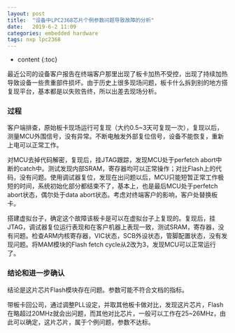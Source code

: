 ```yaml
---
layout: post
title:  "设备中LPC2368芯片个例参数问题导致故障的分析"
date:   2019-6-2 11:09
categories: embedded hardware
tags: nxp lpc2368
---
```


* content
{:toc}

最近公司的设备客户报告在终端客户那里出现了板卡加热不受控，出现了持续加热导致设备一些贵重部件损坏。由于历史上很多现场问题，板卡什么拆到别的地方搭复现平台，基本都是以失败告终，所以出差去现场分析。

### 过程

客户端排查，原始板卡现场运行可复现（大约0.5~3天可复现一次），复现以后，测量MCU外围信号，没有异常。不断电触发外部复位信号，设备不能恢复，重新上电可以正常工作。

对MCU去掉代码解密，复现后，挂JTAG跟踪，发现MCU处于perfetch abort中断的catch中。测试发现内部SRAM，寄存器均可以正常操作；对比Flash上的代码，没有问题。使用调试器复位，发现在出问题以后，MCU只能短暂正常工作极短的时间，系统初始化部分都结束不了，基本上，也是最后MCU处于perfetch abort状态，偶尔处于data abort状态。考虑对终端客户的影响，客户处替换板卡。

搭建虚拟台子，确定这个故障该板卡是可以在虚拟台子上复现的。复现后，挂JTAG，调试器复位运行表现和在客户机器上表现一致，测试SRAM，寄存器，没有问题。检查ARM内核寄存器，VIC状态，SCB外设状态，管脚配置状态，没有发现问题。将MAM模块的Flash fetch cycle从2改为3，发现MCU可以正常运行了。

### 结论和进一步确认

结论是这片芯片Flash模块存在问题。参数可能不符合文档的指标。

带板卡回公司，通过调整PLL设定，并取其他板卡做对比，发现这片芯片，Flash在略超过20MHz就会出问题，而其他对比芯片，一般可以工作在25~26MHz，由此可以确定，这片芯片，属于个例问题，参数不达标。